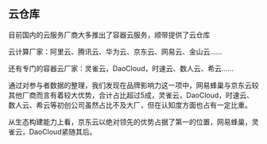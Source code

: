 ## 云仓库

目前国内的云服务厂商大多推出了容器云服务，顺带提供了云仓库

云计算厂家：阿里云、腾讯云、华为云、京东云、网易云、金山云......

还有专门的容器云厂家：灵雀云，DaoCloud，时速云、数人云、希云......

通过对参与者数据的整理，我们发现在品牌影响力这一项中，网易蜂巢与京东云较其他厂商而言有着较大优势，合计占比超过5成，灵雀云，DaoCloud，时速云、数人云、希云等初创公司虽然占比不及大厂，但在认知度方面也占有一定比重。

从生态构建能力上看，京东云以绝对领先的优势占据了第一的位置，网易蜂巢，灵雀云，DaoCloud紧随其后。

